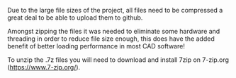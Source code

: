 Due to the large file sizes of the project, all files need to be compressed a great deal to be able to upload them to github.

Amongst zipping the files it was needed to eliminate some hardware and threading in order to reduce file size enough, this does have the added benefit of better loading performance in most CAD software!

To unzip the .7z files you will need to download and install 7zip on 7-zip.org (https://www.7-zip.org/).

